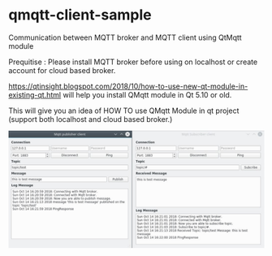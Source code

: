 # qmqtt-client-sample
Communication between MQTT broker and MQTT client using QtMqtt module

Prequitise : Please install MQTT broker before using on localhost or create account for cloud based broker.

https://qtinsight.blogspot.com/2018/10/how-to-use-new-qt-module-in-existing-qt.html will help you install QMqtt module in Qt 5.10 or old.


This will give you an idea of HOW TO use QMqtt Module in qt project (support both localhost and cloud based broker.) 

![Alt text](test_screen.jpg?raw=true "OUTPUT")
